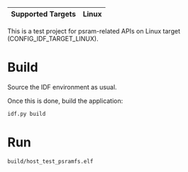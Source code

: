 | Supported Targets | Linux |
| ----------------- | ----- |

This is a test project for psram-related APIs on Linux target (CONFIG_IDF_TARGET_LINUX).

# Build
Source the IDF environment as usual.

Once this is done, build the application:
```bash
idf.py build
```

# Run
```bash
build/host_test_psramfs.elf
```
